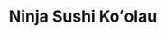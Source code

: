 ---
layout: place
title: "Ninja Sushi Koʻolau"
permalink: /hawaii/kaneohe/ninja-sushi-ko-olau.html
stateAbbr: HI
stateName: Hawaii
cityName: Kaneohe
seo:
  name: "Ninja Sushi Koʻolau"
  type: Restaurant
  links: null
description: "Ninja Sushi Koʻolau serves delicious sushi in Kaneohe, Hawaii. Try fresh Japanese dishes for a great dining experience. "
place_id: ChIJCZ7bEEJqAHwR4pAk57ydJwk
photos:
  - name: >-
      places/ChIJCZ7bEEJqAHwR4pAk57ydJwk/photos/AeeoHcKFwsrhQ51OfuVorPfPeouKE_6UTH-T-kioXIQR33RMulflR68P25v03bfqXVWVDIYM5wfJK3mvgA-5U6uevtRCciozvl_CjG02DEMRWXG4BjcvJh2jXwZp_EEGDsypA-RQ4eSQ-2u-8IXX-Da_hojTRZn5Kk3SnpcqGVC2rdqZ77Qe4My-rPujXGvAMjfJDMReAwzPZfMRhm90OBW_wEGn79R7YyzKZeXL9oijN5g4gAN3kQjGOumGVepYz1rHSIiYib9TIYdzXCTLuDo5IEsFH1qJ0PMz7W2QkwV6h6AiUQ
    widthPx: 2048
    heightPx: 1842
    authorAttributions:
      - displayName: Ninja Sushi Koolau
        uri: https://maps.google.com/maps/contrib/102248303974639818333
        photoUri: >-
          https://lh3.googleusercontent.com/a/ACg8ocL9aene0CLG5iBd5iNJ0wrNsxgebDodFJ2fqMxDzqh-YrhoQg=s100-p-k-no-mo
    flagContentUri: >-
      https://www.google.com/local/imagery/report/?cb_client=maps_api_places.places_api&image_key=!1e10!2sAF1QipOLt9UDduyeyBpiWNAIcrB9QBYYbhcAjpU2Nc1B&hl=en-US
    googleMapsUri: >-
      https://www.google.com/maps/place//data=!3m4!1e2!3m2!1sAF1QipOLt9UDduyeyBpiWNAIcrB9QBYYbhcAjpU2Nc1B!2e10!4m2!3m1!1s0x7c006a4210db9e09:0x9279dbce72490e2
  - name: >-
      places/ChIJCZ7bEEJqAHwR4pAk57ydJwk/photos/AeeoHcKH2deYpdG4rNEKTr8K0tR4GBJSMDxt7lm72MFJrXSW-uMHzMLUIJnCOCh2GL2AIse9zpsMBiZDJQPNKat7XDAN90Dvr9w9i0hlsa5zghTlxQ5c1mzvm2xOVGFNSIaQ3i-ET2WqO7F2iZ6_WXHpcuGtepbTrdstf571gTtt6BFCJnVp5NgryZdSaG_ocVtZat0IRRc6Cm3DwQxuungZNay1zfpQGlHUpFiz8Uv75gdgSynUiD8odZzbvEpY8jKQ2rwTR0zzkO16XxQonwNFiwG_X1goSxY_0IAPHAHYijAT9A
    widthPx: 1417
    heightPx: 1076
    authorAttributions:
      - displayName: Ninja Sushi Koolau
        uri: https://maps.google.com/maps/contrib/102248303974639818333
        photoUri: >-
          https://lh3.googleusercontent.com/a/ACg8ocL9aene0CLG5iBd5iNJ0wrNsxgebDodFJ2fqMxDzqh-YrhoQg=s100-p-k-no-mo
    flagContentUri: >-
      https://www.google.com/local/imagery/report/?cb_client=maps_api_places.places_api&image_key=!1e10!2sAF1QipMWj0eLCAZ_dwAVcW1YAwMoKNDol2noHaPpiwXb&hl=en-US
    googleMapsUri: >-
      https://www.google.com/maps/place//data=!3m4!1e2!3m2!1sAF1QipMWj0eLCAZ_dwAVcW1YAwMoKNDol2noHaPpiwXb!2e10!4m2!3m1!1s0x7c006a4210db9e09:0x9279dbce72490e2
  - name: >-
      places/ChIJCZ7bEEJqAHwR4pAk57ydJwk/photos/AeeoHcIgwWwadVrksUWkAEu_D3RvkaIcvE4f9Sf7RTDD_zYQX3nI8FVamKTO4FCvnV--HnYezemGQrWvuKqCkQkZZfLiSnlx1DtTM2h1qdZGWZLuSZYHPJ0JXDhxCixycJMOZOaxyWWTU2mTDo0xAXcdBLn2wK8HIW-nPBMlt4UmphhgIRyy4aDb6xabT5Y0IhqF1_2aes_EP4-wGo-ncjNjK3uRckcb12p16OonDn-ETKCkqoW2XQc0bWFSiXNiy1skN-Qi_euUfMEPE46z8KBnmZkkWnYkLlGcXe46ymbaS5ueo7xWpXWrMd5b-wyz-5jYuPqW0iEgoHZy_v4F0NnfO0PG064LJe7ar9qLpiUehXNwdmjGpts6L46JuiNtsG0C0SYMKqyPUTRWJIbBRvGaLgfbYZiR2rpb_UMbEEsbkD58vg
    widthPx: 4800
    heightPx: 3937
    authorAttributions:
      - displayName: Me.
        uri: https://maps.google.com/maps/contrib/114726118144704462883
        photoUri: >-
          https://lh3.googleusercontent.com/a-/ALV-UjVpM1YlH7ihe4F2GTXFzpH9wpw6cwRvqSaBhjoSPKFo-_thqRa0=s100-p-k-no-mo
    flagContentUri: >-
      https://www.google.com/local/imagery/report/?cb_client=maps_api_places.places_api&image_key=!1e10!2sCIHM0ogKEICAgIDPmJ7CLw&hl=en-US
    googleMapsUri: >-
      https://www.google.com/maps/place//data=!3m4!1e2!3m2!1sCIHM0ogKEICAgIDPmJ7CLw!2e10!4m2!3m1!1s0x7c006a4210db9e09:0x9279dbce72490e2
  - name: >-
      places/ChIJCZ7bEEJqAHwR4pAk57ydJwk/photos/AeeoHcIGXrzGj2Y-WaCzYQSOokcfE1wkvXT6jz-zExuubU7QWDKkgvhE711gmw00mnfyfzOOHpf_3LAwmAK2zZhsTR2tCI2cWSzn0yPRgpgmX6qO1n9ND4D1BHS2AogGaR1CIrSA8JsEgghOhupONcxELANoByJ-7XiwZmjFv59fWTFPS8gS1PTZZ3C7i8yZvSrah5uCbpEFDkjvUbZI-t6tfCt6ZbAx6thyWLH8MaktA9NkouPZswMnxWe-DlAnN_H7KAYrmOREYu-zdcwSA0l7yNIWeh19i96-2xpnKyltJBlESkuwvaQxjMIjGCQ7pqzO9AZ-gwsV-XdMrFUPTybtAso_9MYIZYw4HRYXixpbALRIqc4kRZ6jN-ZLgzL61d3divb5v4Ujr3lrpPd0me5jb2xq-qtmeYXkc2ObaDy2SVkBfgo
    widthPx: 4032
    heightPx: 3024
    authorAttributions:
      - displayName: M. F.
        uri: https://maps.google.com/maps/contrib/111431110075704763309
        photoUri: >-
          https://lh3.googleusercontent.com/a/ACg8ocIzkwTITHzHjvNU6uAcle-dbZjhdIF3PFGTonEsaukdeYH8EA=s100-p-k-no-mo
    flagContentUri: >-
      https://www.google.com/local/imagery/report/?cb_client=maps_api_places.places_api&image_key=!1e10!2sCIHM0ogKEICAgIDUr7_OlQE&hl=en-US
    googleMapsUri: >-
      https://www.google.com/maps/place//data=!3m4!1e2!3m2!1sCIHM0ogKEICAgIDUr7_OlQE!2e10!4m2!3m1!1s0x7c006a4210db9e09:0x9279dbce72490e2
  - name: >-
      places/ChIJCZ7bEEJqAHwR4pAk57ydJwk/photos/AeeoHcK1ip3Ebrnl8vciKUQduZik-Gqnc2PZWWoFjZgejmJ93_hmpXKpqwwQ_ph2-L--RgxB6o6Kk5vkXb1MYcNvQt25eq9RG_3FQVa84eiXbtDIwWQ7nijR7NLG_Ym1-ZubVkdvbQErepH0jX9--GdfBUE2PmObcMtVcCYdS4xoPE3jSsWslC5yKVOCukX8IwXQgbZFnXkLkzKfWWtvuajfZWJaqx4caCLJ_EXGfbONYmculcfQgaJ-1E-PPcERaeJPfriTPuejmHJY7d1lpC0fHc1t3gzFzvI-IZIKNrBgAruu1yqT0QoxoFzHu88CDeJNncnLq-ciBrH3zxjY2EoP-DPrCdpXfxw8z6iFKAtZFNMxzbMQFBb7TvFbG02vkP4IKxqFJ6HxTu323hexF4XDM18CONgaTX_ae4Y_zCI6K-KILg
    widthPx: 3024
    heightPx: 4032
    authorAttributions:
      - displayName: Christine Schoenberger
        uri: https://maps.google.com/maps/contrib/115195422317908921935
        photoUri: >-
          https://lh3.googleusercontent.com/a-/ALV-UjUQh_Fq40vJRydLQ0c-c5t5a7qr_1i95wfazpQ0e0L_55O1Q9i1=s100-p-k-no-mo
    flagContentUri: >-
      https://www.google.com/local/imagery/report/?cb_client=maps_api_places.places_api&image_key=!1e10!2sCIHM0ogKEICAgIDKiofsPQ&hl=en-US
    googleMapsUri: >-
      https://www.google.com/maps/place//data=!3m4!1e2!3m2!1sCIHM0ogKEICAgIDKiofsPQ!2e10!4m2!3m1!1s0x7c006a4210db9e09:0x9279dbce72490e2
  - name: >-
      places/ChIJCZ7bEEJqAHwR4pAk57ydJwk/photos/AeeoHcIcjL2mVJdL7Vdhd3MC5SkUnZOlIeCihH8D-Ssso7y7jkJOSN2Sr368VHkAmgpedbTa3ZMuTRR-TmVGShKr9E7dJnAQAwPC1rRKf8C4SOyaNl3dfEawd0P3-mJytqn_l62LWFBD1I2UHGiAkbAYgPw5lMpREbtIAUMTnl4NtUCBUKtUG4wggxTAa46eH1BS0DynJ2jubJ9BhAZZRi4HPwA0yYM-1EYaf0hXZ2Uq3JCgOSn4NxjpeHKVDDB5mjRux6JoPhgv-xY7rDV7REvFNMfJGBDUKpcD9ozArL-_9XkVLczfFCJ9uv190JHmZ1tJUaMDVlRZBae9eBKTIiLtJWq9m8N5kjpvb9ecPeVkB4TQZ6OgWJ9SaSyuzQ9lmYffvA1qgNxp-E7SbmRRXZ_CmHiuCldVSsTUTvjQHhsB-sjQNA
    widthPx: 3057
    heightPx: 2749
    authorAttributions:
      - displayName: Ninja Sushi Koolau
        uri: https://maps.google.com/maps/contrib/102248303974639818333
        photoUri: >-
          https://lh3.googleusercontent.com/a/ACg8ocL9aene0CLG5iBd5iNJ0wrNsxgebDodFJ2fqMxDzqh-YrhoQg=s100-p-k-no-mo
    flagContentUri: >-
      https://www.google.com/local/imagery/report/?cb_client=maps_api_places.places_api&image_key=!1e10!2sCIHM0ogKEICAgIC4u_DFGg&hl=en-US
    googleMapsUri: >-
      https://www.google.com/maps/place//data=!3m4!1e2!3m2!1sCIHM0ogKEICAgIC4u_DFGg!2e10!4m2!3m1!1s0x7c006a4210db9e09:0x9279dbce72490e2
  - name: >-
      places/ChIJCZ7bEEJqAHwR4pAk57ydJwk/photos/AeeoHcJpWff5CqmL6dnNj8s_7WfiH9JzjcDTK-B_r7cKiOoR06RTVAx87Gc-T81_iqJlI4H1DwZ10cGOCZ3x9KuYgSnvk5W1YcHS6m0PFmzxN87K8AYHiqp9sVY9IVuZGKnpz-FPOikHsSQMnxYQ4Tz9alhvjayblcV4uZa-d2iRqTUgzboezGSgqvZPE2FQ3loKqSxjrvhbf9vJCp5BklTek86sfp2CokjeWVPRspZRyONSkl7b5QHPeKfwA-iyrEDty3p33OwMZnkYxCV6g3qjm0Qes_4OeU6yOYjSCoQXqsBMI4sf_ZNtg-rsVtZYv-3svLetz_gX1lGI8jcmYkzWj_SVzsDGy7ZKgy2sEQTwhUj59assYPIwqVgfSFJSbprJEmmqtCYazRNoFxovNeoz3L8TDvWjg1X8hjfMCaCD_RY
    widthPx: 3024
    heightPx: 4032
    authorAttributions:
      - displayName: Me.
        uri: https://maps.google.com/maps/contrib/114726118144704462883
        photoUri: >-
          https://lh3.googleusercontent.com/a-/ALV-UjVpM1YlH7ihe4F2GTXFzpH9wpw6cwRvqSaBhjoSPKFo-_thqRa0=s100-p-k-no-mo
    flagContentUri: >-
      https://www.google.com/local/imagery/report/?cb_client=maps_api_places.places_api&image_key=!1e10!2sCIHM0ogKEICAgIDPmJ7CPw&hl=en-US
    googleMapsUri: >-
      https://www.google.com/maps/place//data=!3m4!1e2!3m2!1sCIHM0ogKEICAgIDPmJ7CPw!2e10!4m2!3m1!1s0x7c006a4210db9e09:0x9279dbce72490e2
  - name: >-
      places/ChIJCZ7bEEJqAHwR4pAk57ydJwk/photos/AeeoHcJkZYMPSIsrsP_8m1kRXxd8Wq_15L9ZEw0nc7GKJjbFhLNGBPDLHHNBhA_0kVzZP-X3I_A3XnGvEvRpIfsGHR2seQ1n5yWe3rPJMaP81aXTnZnqC97-gbtjpYoIlEFyKKrO8QqWd-pThIcQtYrldnGZ1HrQyD1OXpn7g3lGvMaOrXF7JYvPgKf-tWJle-2CIvByAegYjFEs1fOOYOkM9zzwIXVr6wlehoocod7pLMxQqQR6V39pRoD7z9cax-QG8B3gkfiEyyO67aYAbgqc1Un640TPpfgj6XhQ701LMS_sgB5nt5qzAX_BQRz0zwG4OtQKOttLpkbzFKDBAvOxrHHGtmejBFEmryewo6lRdhExO5a-nflHnqv66F8dnDAZWuxgcnfvdCz0mEjS8gZkqCp5q1J_ggcpIvOehhI9CXY8PGVY
    widthPx: 4000
    heightPx: 1756
    authorAttributions:
      - displayName: Tony Jones
        uri: https://maps.google.com/maps/contrib/113472554497569092562
        photoUri: >-
          https://lh3.googleusercontent.com/a-/ALV-UjXDmbqj3Mxaj64UFtigLlL8UOEvrhN0ChZ0mUBxSbyEaBLCvLrO=s100-p-k-no-mo
    flagContentUri: >-
      https://www.google.com/local/imagery/report/?cb_client=maps_api_places.places_api&image_key=!1e10!2sCIHM0ogKEICAgIDO1M2KyAE&hl=en-US
    googleMapsUri: >-
      https://www.google.com/maps/place//data=!3m4!1e2!3m2!1sCIHM0ogKEICAgIDO1M2KyAE!2e10!4m2!3m1!1s0x7c006a4210db9e09:0x9279dbce72490e2
  - name: >-
      places/ChIJCZ7bEEJqAHwR4pAk57ydJwk/photos/AeeoHcKMVUXM3diVKzxT5LnMH2km2hibVcp2AkMEf1Kkymhz_u5hxiac8JgUqg-5TZiZnBSmVZ02S3QmVw0LwIssHB1ckh2wB7x2IVCwHjq2Nw27yxQDQAVu_LOFOyDQXh29ODTSZvEz2JQKhlNkVG4KAIbhb2kBeYOtod4k8rQDqZe4PINm9SOWucjzxwAxlMtC8rXrkH0mOiSCDXoQ0kWrDw-xgqbK932NFDWw1rdx6oWb2hB4iXG7LP7sJtu4d8yrC4ETy5wf_06kx3TrajN3MiacI7ZSbjhz7QlF2ExXdI4AzU7XLkIcGTNhNNHu9HfYjSoKBFb_WJbQIz6cyf2iyQUaX9AXalGwziObTz6q8C2VAgEuChSkI26JKJCTsRlFF5m3McZ0THF8FqgJ4ZUyUICcqAvfTfK4Ggo
    widthPx: 4032
    heightPx: 3024
    authorAttributions:
      - displayName: M. F.
        uri: https://maps.google.com/maps/contrib/111431110075704763309
        photoUri: >-
          https://lh3.googleusercontent.com/a/ACg8ocIzkwTITHzHjvNU6uAcle-dbZjhdIF3PFGTonEsaukdeYH8EA=s100-p-k-no-mo
    flagContentUri: >-
      https://www.google.com/local/imagery/report/?cb_client=maps_api_places.places_api&image_key=!1e10!2sCIHM0ogKEICAgIDUr7-hMQ&hl=en-US
    googleMapsUri: >-
      https://www.google.com/maps/place//data=!3m4!1e2!3m2!1sCIHM0ogKEICAgIDUr7-hMQ!2e10!4m2!3m1!1s0x7c006a4210db9e09:0x9279dbce72490e2
  - name: >-
      places/ChIJCZ7bEEJqAHwR4pAk57ydJwk/photos/AeeoHcINQU5IUYavTZnmYPuLcl31NbVd4nJROrwdnrSrRssF-NC3E6spSKdochhvh34LTOREIFoQBrVlPER_ecH1h3cMYydaKrvWiR92l4UAJvehhuq4E8nMMglK91toFqq3kEt4jVN9NSFG40ZRCbzVX5dH5WZc1w7g57Uf0K_pXWnYTEAmEhIWGFhTZFUaGwOWviXkTgwcoKwHyMgGhQfVwGlZmYT97KYYfAB5XIALFG90YVAj2CT7PQCowDRPgQPB_VR9GR3E9_eZKl96alGIANZ3mvNWKSqx-MjbGK9msxUCfZ655iECdd7QG10gp1fRVOwyA_fbN75ClsMBQQzRiFbPHZqZM1qsSoCNgjoR5AotNPs-0FOoTfZehFDwdjGG62rZaweMWpiBnqpvjqE-IemOlFfxNSgt4WtTRG-mHkt4KA
    widthPx: 3000
    heightPx: 3000
    authorAttributions:
      - displayName: cams o
        uri: https://maps.google.com/maps/contrib/115973189790313817501
        photoUri: >-
          https://lh3.googleusercontent.com/a/ACg8ocI0JhWoe15hWQl7dVYEHmk7E6NjEVJYvcjIJB9IC4cjTDH0gIIq=s100-p-k-no-mo
    flagContentUri: >-
      https://www.google.com/local/imagery/report/?cb_client=maps_api_places.places_api&image_key=!1e10!2sCIHM0ogKEICAgIC6k6ehcw&hl=en-US
    googleMapsUri: >-
      https://www.google.com/maps/place//data=!3m4!1e2!3m2!1sCIHM0ogKEICAgIC6k6ehcw!2e10!4m2!3m1!1s0x7c006a4210db9e09:0x9279dbce72490e2
address: '47-388 Hui Iwa St # 17, Kaneohe, HI 96744, USA'
street: '47-388 Hui Iwa St # 17'
city: Kaneohe
state: HI
zip: '96744'
country: USA
neighborhood: null
latitude: '21.436700'
longitude: '-157.826400'
accessibility_options:
  wheelchairAccessibleParking: true
  wheelchairAccessibleEntrance: true
  wheelchairAccessibleSeating: true
business_status: OPERATIONAL
name: Ninja Sushi Koʻolau
google_maps_links:
  directionsUri: >-
    https://www.google.com/maps/dir//''/data=!4m7!4m6!1m1!4e2!1m2!1m1!1s0x7c006a4210db9e09:0x9279dbce72490e2!3e0
  placeUri: https://maps.google.com/?cid=659669305090412770
  writeAReviewUri: >-
    https://www.google.com/maps/place//data=!4m3!3m2!1s0x7c006a4210db9e09:0x9279dbce72490e2!12e1
  reviewsUri: >-
    https://www.google.com/maps/place//data=!4m4!3m3!1s0x7c006a4210db9e09:0x9279dbce72490e2!9m1!1b1
  photosUri: >-
    https://www.google.com/maps/place//data=!4m3!3m2!1s0x7c006a4210db9e09:0x9279dbce72490e2!10e5
primary_type: Sushi Restaurant
opening_hours:
  regular: null
  current: null
secondary_opening_hours:
  regular:
    weekdayDescriptions: null
    type: null
  current:
    weekdayDescriptions: null
    type: null
phone: null
price_level: null
price_range: null
rating: null
rating_count: 0
website: null
reviews: null
parking_options: null
payment_options: null
allow_dogs: null
curbside_pickup: null
delivery: null
dine_in: null
good_for_children: null
good_for_groups: null
good_for_sports: null
live_music: null
menu_for_children: null
outdoor_seating: null
reservable: null
restroom: null
serves_beer: null
serves_breakfast: null
serves_brunch: null
serves_cocktails: null
serves_coffee: null
serves_dinner: null
serves_dessert: null
serves_lunch: null
serves_vegetarian_food: null
serves_wine: null
takeout: null
summary: null

---